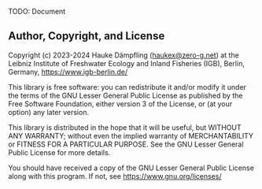 
TODO: Document

Author, Copyright, and License
------------------------------

Copyright (c) 2023-2024 Hauke Dämpfling (haukex@zero-g.net)
at the Leibniz Institute of Freshwater Ecology and Inland Fisheries (IGB),
Berlin, Germany, <https://www.igb-berlin.de/>

This library is free software: you can redistribute it and/or modify it under
the terms of the GNU Lesser General Public License as published by the Free
Software Foundation, either version 3 of the License, or (at your option) any
later version.

This library is distributed in the hope that it will be useful, but WITHOUT
ANY WARRANTY; without even the implied warranty of MERCHANTABILITY or FITNESS
FOR A PARTICULAR PURPOSE. See the GNU Lesser General Public License for more
details.

You should have received a copy of the GNU Lesser General Public License
along with this program. If not, see <https://www.gnu.org/licenses/>
